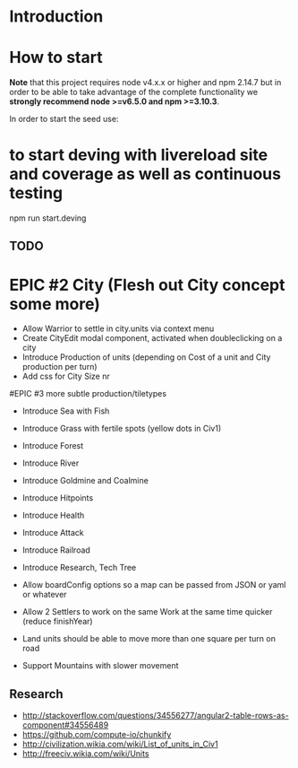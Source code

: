 # Introduction

# How to start

**Note** that this project requires node v4.x.x or higher and npm 2.14.7 but in order to be able to take advantage of the complete functionality we **strongly recommend node >=v6.5.0 and npm >=3.10.3**.

In order to start the seed use:

# to start deving with livereload site and coverage as well as continuous testing
npm run start.deving

## TODO
 # EPIC #2 City (Flesh out City concept some more)
 - Allow Warrior to settle in city.units via context menu
 - Create CityEdit modal component, activated when doubleclicking on a city
 - Introduce Production of units (depending on Cost of a unit and City production per turn)
 - Add css for City Size nr

 #EPIC #3 more subtle production/tiletypes
 - Introduce Sea with Fish
 - Introduce Grass with fertile spots (yellow dots in Civ1)
 - Introduce Forest
 - Introduce River
 - Introduce Goldmine and Coalmine

 - Introduce Hitpoints
 - Introduce Health
 - Introduce Attack
 - Introduce Railroad
 - Introduce Research, Tech Tree
 - Allow boardConfig options so a map can be passed from JSON or yaml or whatever
 - Allow 2 Settlers to work on the same Work at the same time quicker (reduce finishYear)
 - Land units should be able to move more than one square per turn on road
 - Support Mountains with slower movement

## Research
 - http://stackoverflow.com/questions/34556277/angular2-table-rows-as-component#34556489
 - https://github.com/compute-io/chunkify
 - http://civilization.wikia.com/wiki/List_of_units_in_Civ1
 - http://freeciv.wikia.com/wiki/Units